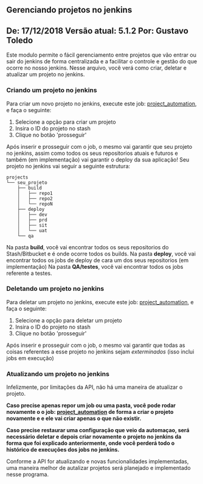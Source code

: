 Gerenciando projetos no jenkins
---
De: 17/12/2018
Versão atual: 5.1.2
Por: Gustavo Toledo
---

Este modulo permite o fácil gerenciamento entre projetos que vão entrar ou sair do jenkins de forma centralizada e a 
facilitar o controle e gestão do que ocorre no nosso jenkins.
Nesse arquivo, você verá como criar, deletar e atualizar um projeto no jenkins. 

### Criando um projeto no jenkins
Para criar um novo projeto no jenkins, execute este job: [project_automation](https://jenkins-central.pontoslivelo.com.br/blue/organizations/jenkins/automations%2Fproject_automation/activity), e faça o seguinte:
1) Selecione a opção para criar um projeto
2) Insira o ID do projeto no stash
3) Clique no botão 'prosseguir'

Após inserir e prosseguir com o job, o mesmo vai garantir que seu projeto no jenkins, assim como todos os seus 
repositorios atuais e futuros e também (em implementação) vai garantir o deploy da sua aplicação!
Seu projeto no jenkins vai seguir a seguinte estrutura:

``` 
projects
└── seu_projeto
    ├── build
    │   ├── repo1
    │   ├── repo2
    │   └── repoN
    ├── deploy
    │   ├── dev
    │   ├── prd
    │   ├── sit
    │   └── uat
    └── qa
``` 

Na pasta **build**, você vai encontrar todos os seus repositorios do Stash/Bitbucket e é onde ocorre
todos os builds.
Na pasta **deploy**, você vai encontrar todos os jobs de deploy de cara um dos seus repositorios (em implementação)
Na pasta **QA/testes**, você vai encontrar todos os jobs referente a testes.   

### Deletando um projeto no jenkins
Para deletar um projeto no jenkins, execute este job: [project_automation](https://jenkins-central.pontoslivelo.com.br/blue/organizations/jenkins/automations%2Fproject_automation/activity), e faça o seguinte:
1) Selecione a opção para deletar um projeto
2) Insira o ID do projeto no stash
3) Clique no botão 'prosseguir'

Após inserir e prosseguir com o job, o mesmo vai garantir que todas as coisas referentes a esse projeto
no jenkins sejam *exterminados* (isso inclui jobs em execução)
  

### Atualizando um projeto no jenkins  
Infelizmente, por limitações da API, não há uma maneira de atualizar o projeto. 

**Caso precise apenas repor um job ou uma pasta, você pode rodar novamente o o job: [project_automation](https://jenkins-central.pontoslivelo.com.br/blue/organizations/jenkins/automations%2Fproject_automation/activity) de forma a criar o 
projeto novamente e e ele vai criar apenas o que não existir.**  

**Caso precise restaurar uma configuração que veio da automaçao, será necessário deletar e depois criar novamente o projeto 
no jenkins da forma que foi explicado anteriormente, onde você perderá todo o histórico de execuções dos jobs no jenkins.**  

Conforme a API for atualizando e novas funcionalidades implementadas, uma maneira melhor de autalizar projetos será 
planejado e implementado nesse programa. 
